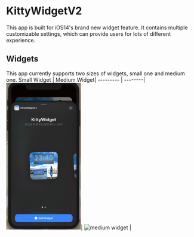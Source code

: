 # KittyWidgetV2
This app is built for iOS14's brand new widget feature. It contains multiple customizable settings, which can provide users for lots of different experience.
## Widgets
This app currently supports two sizes of widgets, small one and medium one.
Small Widget  | Medium Widget|
--------- | --------|
<img src = "/ReadMeImages/smallwidget.png" width = "200" alt = "small widget"/>| <img src = "/ReadMeImages/mediumwidget.png" width = "200" alt = "medium widget"/> |
